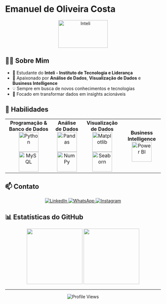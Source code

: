 # Emanuel de Oliveira Costa

<div align="center">
  <img src="https://www.inteli.edu.br/wp-content/uploads/2021/08/20172028/marca_1-2.png" alt="Inteli" width="160" height="90">
</div>

## 👨‍💻 Sobre Mim

- 🔭 Estudante do **Inteli - Instituto de Tecnologia e Liderança**
- 🌱 Apaixonado por **Análise de Dados**, **Visualização de Dados** e **Business Intelligence**
- 💡 Sempre em busca de novos conhecimentos e tecnologias
- 🎯 Focado em transformar dados em insights acionáveis

## 🚀 Habilidades

<div align="center">
  <table>
    <tr>
      <td align="center">
        <b>Programação & Banco de Dados</b><br>
        <img src="https://cdn.jsdelivr.net/gh/devicons/devicon/icons/python/python-original.svg" alt="Python" width="64" height="64"><br>
        <img src="https://cdn.jsdelivr.net/gh/devicons/devicon/icons/mysql/mysql-original.svg" alt="MySQL" width="64" height="64">
      </td>
      <td align="center">
        <b>Análise de Dados</b><br>
        <img src="https://pandas.pydata.org/static/img/pandas.svg" alt="Pandas" width="64" height="64"><br>
        <img src="https://numpy.org/images/logo.svg" alt="NumPy" width="64" height="64">
      </td>
      <td align="center">
        <b>Visualização de Dados</b><br>
        <img src="https://matplotlib.org/_images/sphx_glr_logos2_001.png" alt="Matplotlib" width="64" height="64"><br>
        <img src="https://seaborn.pydata.org/_static/logo-wide-lightbg.svg" alt="Seaborn" width="64" height="64">
      </td>
      <td align="center">
        <b>Business Intelligence</b><br>
        <img src="https://uploaddeimagens.com.br/images/002/851/738/full/powerbi_logo.png?1598489763" alt="Power BI" width="64" height="64">
      </td>
    </tr>
  </table>
</div>

## 📫 Contato

<div align="center">
  <a href="https://www.linkedin.com/in/emanuel-de-oliveira-costa-45b637185/" target="_blank">
    <img src="https://img.shields.io/badge/LinkedIn-0077B5?style=for-the-badge&logo=linkedin&logoColor=white" alt="LinkedIn">
  </a>
  <a href="https://wa.me/qr/EFD7NBCXG5USN1" target="_blank">
    <img src="https://img.shields.io/badge/WhatsApp-25D366?style=for-the-badge&logo=whatsapp&logoColor=white" alt="WhatsApp">
  </a>
  <a href="https://www.instagram.com/emanuel_gv3/" target="_blank">
    <img src="https://img.shields.io/badge/Instagram-E4405F?style=for-the-badge&logo=instagram&logoColor=white" alt="Instagram">
  </a>
</div>

## 📊 Estatísticas do GitHub

<div align="center">
  <img height="180em" src="https://github-readme-stats.vercel.app/api?username=emanuelgv3&show_icons=true&theme=radical&include_all_commits=true&count_private=true"/>
  <img height="180em" src="https://github-readme-stats.vercel.app/api/top-langs/?username=emanuelgv3&layout=compact&langs_count=7&theme=radical"/>
</div>

---
<div align="center">
  <img src="https://komarev.com/ghpvc/?username=emanuelgv3&color=blueviolet&style=for-the-badge" alt="Profile Views"/>
</div>
